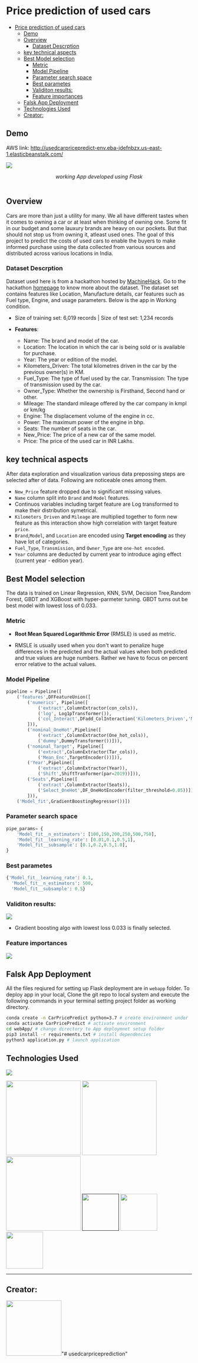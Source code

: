 # Price prediction of used cars

- [Price prediction of used cars](#price-prediction-of-used-cars)
  - [Demo](#demo)
  - [Overview](#overview)
    - [Dataset Descrption](#dataset-descrption)
  - [key technical aspects](#key-technical-aspects)
  - [Best Model selection](#best-model-selection)
    - [Metric](#metric)
    - [Model Pipeline](#model-pipeline)
    - [Parameter search space](#parameter-search-space)
    - [Best parametes](#best-parametes)
    - [Validiton results:](#validiton-results)
    - [Feature importances](#feature-importances)
  - [Falsk App Deployment](#falsk-app-deployment)
  - [Technologies Used](#technologies-used)
  - [Creator:](#creator)

## Demo

AWS link: http://usedcarpricepredict-env.eba-jdefnbzx.us-east-1.elasticbeanstalk.com/

![](Snapshots/working_app.gif)

<center><i>working App developed using Flask</i></center><br>

## Overview
Cars are more than just a utility for many. We all have different tastes when it comes to owning a car or at least when thinking of owning one. Some fit in our budget and some lauxury brands are heavy on our pockets. But that should not stop us from owning it, atleast used ones. The goal of this project to predict the costs of used cars to enable the buyers to make informed purchase using the data collected from various sources and distributed across various locations in India.

### Dataset Descrption

Dataset used here is from a hackathon hosted by [MachineHack](https://www.machinehack.com/). Go to the hackathon [homepage]((https://www.machinehack.com/hackathons/5e8327d352c028cd80a0bd99)) to know more about the dataset. The dataset set contains features like Location, Manufacture details, car features such as Fuel type, Engine, and usage parameters. Below is the app in Working condition.

* Size of training set: 6,019 records | Size of test set: 1,234 records 
  
* **Features**: 
  - Name: The brand and model of the car. 
  - Location: The location in which the car is being sold or is available for purchase. 
  - Year: The year or edition of the model. 
  - Kilometers_Driven: The total kilometres driven in the car by the previous owner(s) in KM. 
  - Fuel_Type: The type of fuel used by the car. Transmission: The type of transmission used by the car. 
  - Owner_Type: Whether the ownership is Firsthand, Second hand or other. 
  - Mileage: The standard mileage offered by the car company in kmpl or km/kg 
  - Engine: The displacement volume of the engine in cc. 
  - Power: The maximum power of the engine in bhp. 
  - Seats: The number of seats in the car. 
  - New_Price: The price of a new car of the same model. 
  - Price: The price of the used car in INR Lakhs.

##  key technical aspects 

After data exploration and visualization various data prepossing steps are selected after of data. Following are noticeable ones among them.

- ```New_Price``` feature dropped due to significant missing values. 
- ```Name``` column split into ```Brand``` and ```Model``` features.
- Continuos variables including target feature are Log transformed to make their distribution symetrical.
-  ```Kilometers_Driven``` and ```Mileage``` are multiplied together to form new feature as this interaction show high correlation with target feature ```price```.
- ```Brand```,```Model```, and ```Location``` are encoded using **Target encoding** as they have lot of categories.
- ```Fuel_Type```, ```Transmission```, and ```Owner_Type``` are ```one-hot encoded```.
- ```Year``` columns are deducted by current year to introduce aging effect (current year - edition year).


## Best Model selection

The data is trained on Linear Regression, KNN, SVM, Decision Tree,Random Forest, GBDT and XGBoost with hyper-parmeter tuning. GBDT turns out be best model with lowest loss of 0.033.

### Metric 

* **Root Mean Squared Logarithmic Error** (RMSLE) is used as metric.

* RMSLE is usually used when you don't want to penalize huge differences in the predicted and the actual values when both predicted and true values are huge numbers. Rather we have to focus on percent error relative to the actual values.


### Model Pipeline 

``` python
pipeline = Pipeline([
    ('features',DFFeatureUnion([
        ('numerics', Pipeline([
            ('extract',ColumnExtractor(con_cols)),
            ('log', Log1pTransformer()),
            ('col_Interact',DFadd_ColInteraction('Kilometers_Driven','Mileage'))
        ])),
        ('nominal_OneHot',Pipeline([
            ('extract',ColumnExtractor(One_hot_cols)),
            ('dummy',DummyTransformer())])),
        ('nominal_Target', Pipeline([
            ('extract',ColumnExtractor(Tar_cols)),
            ('Mean_Enc',TargetEncoder())])),
        ('Year',Pipeline([
            ('extract',ColumnExtractor(Year)),
            ('Shift',ShiftTranformer(par=2019))])),
        ('Seats',Pipeline([
            ('extract',ColumnExtractor(Seats)),
            ('Select_OneHot',DF_OneHotEncoder(filter_threshold=0.05))]))
        ])),
    ('Model_fit',GradientBoostingRegressor())])
```

### Parameter search space
```py
pipe_params= {
    'Model_fit__n_estimators': [100,150,200,250,500,750],
    'Model_fit__learning_rate': [0.01,0.1,0.5,1],
    'Model_fit__subsample': [0.1,0.2,0.5,1.0],
}
```

### Best parametes

``` python
{'Model_fit__learning_rate': 0.1,
  'Model_fit__n_estimators': 500,
  'Model_fit__subsample': 0.5}
```

### Validiton results:

![](Snapshots/Best_model_validRes.png)

- Gradient boosting algo with lowest loss 0.033 is finally selected.

### Feature importances

![](Snapshots/feature_importances.png)


## Falsk App Deployment 

All the files reqiured for setting up Flask deployment are in ```webapp``` folder. To deploy app in your local, Clone the git repo to local system and execute the following commands in your terminal setting project folder as working directory.

```sh
conda create -n CarPricePredict python=3.7 # create environment under 'CarPricePredict' name
conda activate CarPricePredict # activate environment
cd webApp/ # change directory to App deploymnet setup folder
pip3 install -r requirements.txt # install dependencies
python3 application.py # launch application
```


## Technologies Used

![](https://forthebadge.com/images/badges/made-with-python.svg)

[<img target="_blank" src="https://scikit-learn.org/stable/_static/scikit-learn-logo-small.png" width=202>](https://scikit-learn.org/stable/#)
[<img target="_blank" src="https://flask.palletsprojects.com/en/1.1.x/_images/flask-logo.png" width=202>](https://flask.palletsprojects.com/en/1.1.x/) 
[<img target="_blank" src="https://www.techtrainees.com/wp-content/uploads/2018/10/6.png" width=202>](https://aws.amazon.com/s3/)
[<img target="_blank" src="https://upload.wikimedia.org/wikipedia/commons/thumb/6/61/HTML5_logo_and_wordmark.svg/120px-HTML5_logo_and_wordmark.svg.png" width=100>]()
[<img target="_blank" src="https://openjsf.org/wp-content/uploads/sites/84/2019/10/jquery-logo-vertical_large_square.png" width=100>](https://jquery.com/)
[<img target="_blank" src="https://www.docker.com/sites/default/files/d8/styles/role_icon/public/2019-07/vertical-logo-monochromatic.png?itok=erja9lKc" width=100>](https://www.docker.com/)



--------------------------------------------

## Creator:

[<img target="_blank" src="https://media-exp1.licdn.com/dms/image/C4D03AQG-6F3HHlCTVw/profile-displayphoto-shrink_200_200/0?e=1599091200&v=beta&t=WcZLox9lzVQqIDJ2-5DsEhNFvEE1zrZcvkmcepJ9QH8" width=150>](https://skumar-djangoblog.herokuapp.com/)"# usedcarpriceprediction" 
